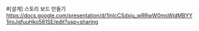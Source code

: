 #[설계] 스토리 보드 만들기
https://docs.google.com/presentation/d/1lnIcCSdxju_wRRwW0msWjdMBYY1iroJgfuuHko581SE/edit?usp=sharing
